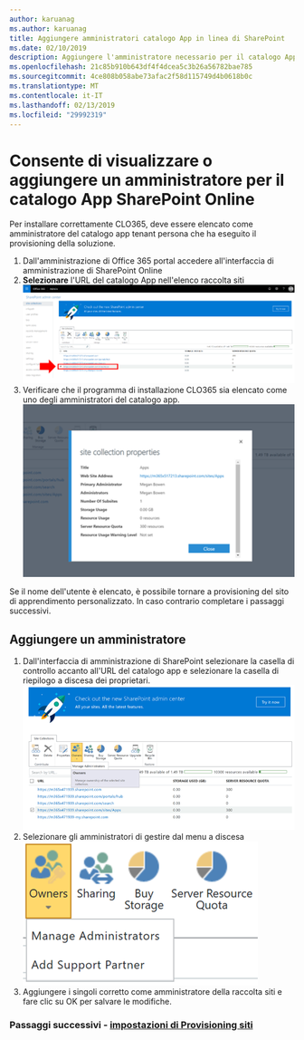 ```yaml
---
author: karuanag
ms.author: karuanag
title: Aggiungere amministratori catalogo App in linea di SharePoint
ms.date: 02/10/2019
description: Aggiungere l'amministratore necessario per il catalogo App
ms.openlocfilehash: 21c85b910b643df4f4dcea5c3b26a56782bae785
ms.sourcegitcommit: 4ce808b058abe73afac2f58d115749d4b0618b0c
ms.translationtype: MT
ms.contentlocale: it-IT
ms.lasthandoff: 02/13/2019
ms.locfileid: "29992319"
---
```

# <a name="view-or-add-an-administrator-to-your-sharepoint-online-app-catalog"></a>Consente di visualizzare o aggiungere un amministratore per il catalogo App SharePoint Online

Per installare correttamente CLO365, deve essere elencato come amministratore del catalogo app tenant persona che ha eseguito il provisioning della soluzione.

1. Dall'amministrazione di Office 365 portal accedere all'interfaccia di amministrazione di SharePoint Online
1. **Selezionare** l'URL del catalogo App nell'elenco raccolta siti ![appadmin_url.png](media/appadmin_url.png)
1. Verificare che il programma di installazione CLO365 sia elencato come uno degli amministratori del catalogo app. ![appadmin_dialog.png](media/appadmin_dialog.png)

Se il nome dell'utente è elencato, è possibile tornare a provisioning del sito di apprendimento personalizzato.  In caso contrario completare i passaggi successivi. 

## <a name="add-an-administrator"></a>Aggiungere un amministratore

1. Dall'interfaccia di amministrazione di SharePoint selezionare la casella di controllo accanto all'URL del catalogo app e selezionare la casella di riepilogo a discesa dei proprietari. ![appadmin_owner.png](media/appadmin_owner.png)
1. Selezionare gli amministratori di gestire dal menu a discesa ![appadmin_owner.png](media/appadmin_manage.png)
1. Aggiungere i singoli corretto come amministratore della raccolta siti e fare clic su OK per salvare le modifiche.

### <a name="next-steps---site-provisioninginstallsitepackagemd"></a>Passaggi successivi - [impostazioni di Provisioning siti](installsitepackage.md)
